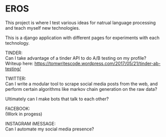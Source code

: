 # EROS
This project is where I test various ideas for natrual language processing and teach myself new technologies.

This is a django application with different pages for experiments with each technology.

TINDER:  
Can I take advantage of a tinder API to do A/B testing on my profile?
Writeup here: https://tomwritescode.wordpress.com/2017/05/21/tinder-ab-testing/

TWITTER:  
Can I write a modular tool to scrape social media posts from the web, 
and perform certain algorithms like markov chain generation on the raw data?

Ultimately can I make bots that talk to each other?

FACEBOOK:  
(Work in progess)

INSTAGRAM iMESSAGE:  
Can I automate my social media presence?

